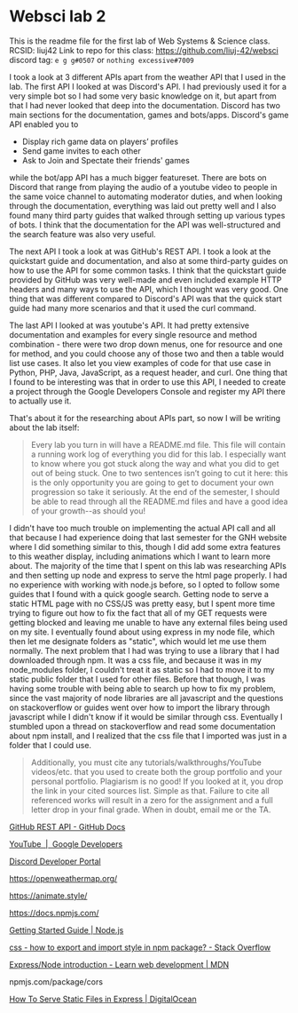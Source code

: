 # Websci lab 2

This is the readme file for the first lab of Web Systems & Science class.
RCSID: liuj42
Link to repo for this class: https://github.com/liuj-42/websci
discord tag: `e g g#0507` or `nothing excessive#7009`

I took a look at 3 different APIs apart from the weather API that I used in the lab.
The first API I looked at was Discord's API. I had previously used it for a very simple bot so I had some very basic knowledge on it, but apart from that I had never looked that deep into the documentation. Discord has two main sections for the documentation, games and bots/apps. 
Discord's game API enabled you to

- Display rich game data on players’ profiles
- Send game invites to each other
- Ask to Join and Spectate their friends' games

while the bot/app API has a much bigger featureset. There are bots on Discord that range from playing the audio of a youtube video to people in the same voice channel to automating moderator duties, and when looking through the documentation, everything was laid out pretty well and I also found many third party guides that walked through setting up various types of bots. 
I think that the documentation for the API was well-structured and the search feature was also very useful.

The next API I took a look at was GitHub's REST API.
I took a look at the quickstart guide and documentation, and also at some third-party guides on how to use the API for some common tasks. I think that the quickstart guide provided by GitHub was very well-made and even included example HTTP headers and many ways to use the API, which I thought was very good. One thing that was different compared to Discord's API was that the quick start guide had many more scenarios and that it used the curl command.

The last API I looked at was youtube's API. It had pretty extensive documentation and examples for every single resource and method combination - there were two drop down menus, one for resource and one for method, and you could choose any of those two and then a table would list use cases. It also let you view examples of code for that use case in Python, PHP, Java, JavaScript, as a request header, and curl. One thing that I found to be interesting was that in order to use this API, I needed to create a project through the Google Developers Console and register my API there to actually use it.



That's about it for the researching about APIs part, so now I will be writing about the lab itself:

> Every lab you turn in will have a README.md file. This file will contain a running work log of everything you did for this lab. I especially want to know where you got stuck along the way and what you did to get out of being stuck. One to two sentences isn’t going to cut it here: this is the only opportunity you are going to get to document your own progression so take it seriously. At the end of the semester, I should be able to read through all the README.md files and have a good idea of your growth--as should you!

I didn't have too much trouble on implementing the actual API call and all that because I had experience doing that last semester for the GNH website where I did something similar to this, though I did add some extra features to this weather display, including animations which I want to learn more about. The majority of the time that I spent on this lab was researching APIs and then setting up node and express to serve the html page properly. I had no experience with working with node.js before, so I opted to follow some guides that I found with a quick google search. Getting node to serve a static HTML page with no CSS/JS was pretty easy, but I spent more time trying to figure out how to fix the fact that all of my GET requests were getting blocked and leaving me unable to have any external files being used on my site. I eventually found about using express in my node file, which then let me designate folders as "static", which would let me use them normally. The next problem that I had was trying to use a library that I had downloaded through npm. It was a css file, and because it was in my node_modules folder, I couldn't treat it as static so I had to move it to my static public folder that I used for other files. Before that though, I was having some trouble with being able to search up how to fix my problem, since the vast majority of node libraries are all javascript and the questions on stackoverflow or guides went over how to import the library through javascript while I didn't know if it would be similar through css. Eventually I stumbled upon a thread on stackoverflow and read some documentation about npm install, and I realized that the css file that I imported was just in a folder that I could use.



> Additionally, you must cite any tutorials/walkthroughs/YouTube videos/etc. that you used to create both the group portfolio and your personal portfolio. Plagiarism is no good! If you looked at it, you drop the link in your cited sources list. Simple as that. Failure to cite all referenced works will result in a zero for the assignment and a full letter drop in your final grade. When in doubt, email me or the TA.

[GitHub REST API - GitHub Docs](https://docs.github.com/en/rest)

[YouTube &nbsp;|&nbsp; Google Developers](https://developers.google.com/youtube)

[Discord Developer Portal](https://discord.com/developers/docs/resources/application)

https://openweathermap.org/

https://animate.style/

https://docs.npmjs.com/

[Getting Started Guide | Node.js](https://nodejs.org/en/docs/guides/getting-started-guide/)

[css - how to export and import style in npm package? - Stack Overflow](https://stackoverflow.com/questions/40368015/how-to-export-and-import-style-in-npm-package)

[Express/Node introduction - Learn web development | MDN](https://developer.mozilla.org/en-US/docs/Learn/Server-side/Express_Nodejs/Introduction)

npmjs.com/package/cors

[How To Serve Static Files in Express | DigitalOcean](https://www.digitalocean.com/community/tutorials/nodejs-serving-static-files-in-express)